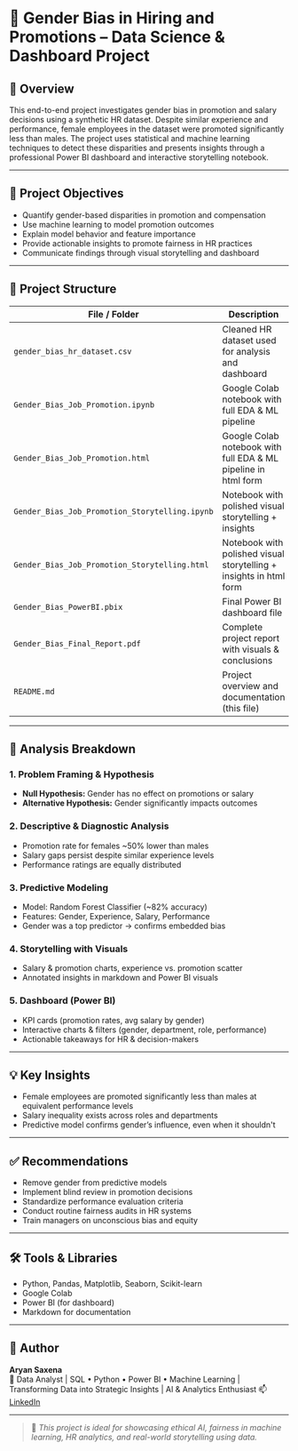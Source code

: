 # 📘 Gender Bias in Hiring and Promotions – Data Science & Dashboard Project

## 🧾 Overview

This end-to-end project investigates gender bias in promotion and salary decisions using a synthetic HR dataset. Despite similar experience and performance, female employees in the dataset were promoted significantly less than males. The project uses statistical and machine learning techniques to detect these disparities and presents insights through a professional Power BI dashboard and interactive storytelling notebook.

---

## 🎯 Project Objectives

- Quantify gender-based disparities in promotion and compensation
- Use machine learning to model promotion outcomes
- Explain model behavior and feature importance
- Provide actionable insights to promote fairness in HR practices
- Communicate findings through visual storytelling and dashboard

---

## 📁 Project Structure

| File / Folder                                     | Description                                          |
|----------------------------------                 |------------------------------------------------------|
| `gender_bias_hr_dataset.csv`                      | Cleaned HR dataset used for analysis and dashboard   |
| `Gender_Bias_Job_Promotion.ipynb`                 | Google Colab notebook with full EDA & ML pipeline |
| `Gender_Bias_Job_Promotion.html`                  | Google Colab notebook with full EDA & ML pipeline in html form  |
| `Gender_Bias_Job_Promotion_Storytelling.ipynb`    | Notebook with polished visual storytelling + insights|
| `Gender_Bias_Job_Promotion_Storytelling.html`     | Notebook with polished visual storytelling + insights in html form |
| `Gender_Bias_PowerBI.pbix`                        | Final Power BI dashboard file                        |
| `Gender_Bias_Final_Report.pdf`                    | Complete project report with visuals & conclusions   |
| `README.md`                                       | Project overview and documentation (this file)       |

---

## 🔬 Analysis Breakdown

### 1. Problem Framing & Hypothesis
- **Null Hypothesis:** Gender has no effect on promotions or salary  
- **Alternative Hypothesis:** Gender significantly impacts outcomes

### 2. Descriptive & Diagnostic Analysis
- Promotion rate for females ~50% lower than males
- Salary gaps persist despite similar experience levels
- Performance ratings are equally distributed

### 3. Predictive Modeling
- Model: Random Forest Classifier (~82% accuracy)
- Features: Gender, Experience, Salary, Performance
- Gender was a top predictor → confirms embedded bias

### 4. Storytelling with Visuals
- Salary & promotion charts, experience vs. promotion scatter
- Annotated insights in markdown and Power BI visuals

### 5. Dashboard (Power BI)
- KPI cards (promotion rates, avg salary by gender)
- Interactive charts & filters (gender, department, role, performance)
- Actionable takeaways for HR & decision-makers

---

## 💡 Key Insights

- Female employees are promoted significantly less than males at equivalent performance levels  
- Salary inequality exists across roles and departments  
- Predictive model confirms gender’s influence, even when it shouldn't

---

## ✅ Recommendations

- Remove gender from predictive models
- Implement blind review in promotion decisions
- Standardize performance evaluation criteria
- Conduct routine fairness audits in HR systems
- Train managers on unconscious bias and equity

---

## 🛠️ Tools & Libraries

- Python, Pandas, Matplotlib, Seaborn, Scikit-learn
- Google Colab
- Power BI (for dashboard)
- Markdown for documentation

---

## 📌 Author

**Aryan Saxena**  
🚀 Data Analyst | SQL • Python • Power BI • Machine Learning | Transforming Data into Strategic Insights | AI & Analytics Enthusiast
📫 [LinkedIn](www.linkedin.com/in/aryan-saxena-615318309) 

---

> 📢 *This project is ideal for showcasing ethical AI, fairness in machine learning, HR analytics, and real-world storytelling using data.*
